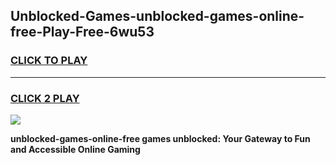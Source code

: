 
## Unblocked-Games-unblocked-games-online-free-Play-Free-6wu53
<h3>
<a href="https://premium76.site?title=unblocked-games-online-free&ref=18A1">CLICK TO PLAY</a></h3>
<hr>

<h3>
<a href="https://premium76.site?title=unblocked-games-online-free&ref=18A1">CLICK 2 PLAY</a>
  
</h3>

<a href="https://premium76.site?title=unblocked-games-online-free&ref=18A1"><img src="https://clearcache.store/games.png"></a>


**unblocked-games-online-free games unblocked: Your Gateway to Fun and Accessible Online Gaming**
